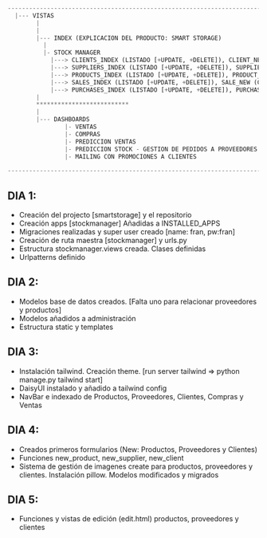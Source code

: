 ```python
-------------------------------------------------------------------------
  |--- VISTAS
        |
        |
        |--- INDEX (EXPLICACION DEL PRODUCTO: SMART STORAGE)
          |
          |- STOCK MANAGER
            |---> CLIENTS_INDEX (LISTADO [+UPDATE, +DELETE]), CLIENT_NEW (CREATE), CLIENT_GET(ID)     
            |---> SUPPLIERS_INDEX (LISTADO [+UPDATE, +DELETE]), SUPPLIER_NEW (CREATE), SUPPLIER_GET(ID)
            |---> PRODUCTS_INDEX (LISTADO [+UPDATE, +DELETE]), PRODUCT_NEW (CREATE), PRODUCT_GET (ID)
            |---> SALES_INDEX (LISTADO [+UPDATE, +DELETE]), SALE_NEW (CREATE), SALE_GET(ID)
            |---> PURCHASES_INDEX (LISTADO [+UPDATE, +DELETE]), PURCHASE_NEW (CREATE), PURCHASE_GET(ID)
        |
        **************************
        |
        |--- DASHBOARDS
                |- VENTAS
                |- COMPRAS
                |- PREDICCION VENTAS 
                |- PREDICCION STOCK - GESTION DE PEDIDOS A PROVEEDORES (MAIL) 
                |- MAILING CON PROMOCIONES A CLIENTES

---------------------------------------------------------------------------
```

## DIA 1:
  - Creación del projecto [smartstorage] y el repositorio
  - Creación apps [stockmanager] Añadidas a INSTALLED_APPS
  - Migraciones realizadas y super user creado [name: fran, pw:fran]
  - Creación de ruta maestra [stockmanager] y urls.py 
  - Estructura stockmanager.views creada. Clases definidas
  - Urlpatterns definido

## DIA 2:
  - Modelos base de datos creados. [Falta uno para relacionar proveedores y productos]
  - Modelos añadidos a administración
  - Estructura static y templates

## DIA 3:
  - Instalación tailwind. Creación theme. [run server tailwind => python manage.py tailwind start]
  - DaisyUI instalado y añadido a tailwind config
  - NavBar e indexado de Productos, Proveedores, Clientes, Compras y Ventas

## DIA 4:
  - Creados primeros formularios (New: Productos, Proveedores y Clientes)
  - Funciones new_product, new_supplier, new_client
  - Sistema de gestión de imagenes create para productos, proveedores y clientes. Instalación pillow. Modelos modificados y migrados

## DIA 5:
  - Funciones y vistas de edición (edit.html) productos, proveedores y clientes
  